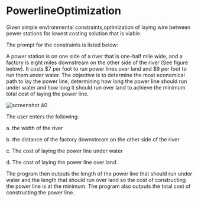 # PowerlineOptimization
Given simple environmental constraints,optimization of laying wire between power stations for lowest costing solution that is viable.

The prompt for the constraints is listed below:

A power station is on one side of a river that is one-half mile wide, and a factory is eight miles downstream on the other side of the river (See figure below). It costs $7 per foot to run power lines over land and $9 per foot to run them under water. The objective is to determine the most economical path to lay the power line, determining how long the power line should run under water and how long it should run over land to achieve the minimum total cost of laying the power line. 

![screenshot 40](https://user-images.githubusercontent.com/42519511/44607180-8366a580-a7bd-11e8-9db0-6451be800667.png)

The user enters the following: 

a. the width of the river 

b. the distance of the factory downstream on the other side of the river

c. The cost of laying the power line under water

d. The cost of laying the power line over land. 

The program then outputs the length of the power line that should run under water and the length that should run over land so the cost of constructing the power line is at the minimum. The program also outputs the total cost of constructing the power line. 
